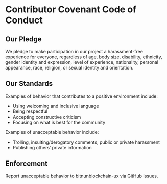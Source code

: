 # Contributor Covenant Code of Conduct

## Our Pledge

We pledge to make participation in our project a harassment-free experience for everyone, regardless of age, body size, disability, ethnicity, gender identity and expression, level of experience, nationality, personal appearance, race, religion, or sexual identity and orientation.

## Our Standards

Examples of behavior that contributes to a positive environment include:
- Using welcoming and inclusive language
- Being respectful
- Accepting constructive criticism
- Focusing on what is best for the community

Examples of unacceptable behavior include:
- Trolling, insulting/derogatory comments, public or private harassment
- Publishing others’ private information

## Enforcement

Report unacceptable behavior to bitnunblockchain-ux via GitHub Issues.